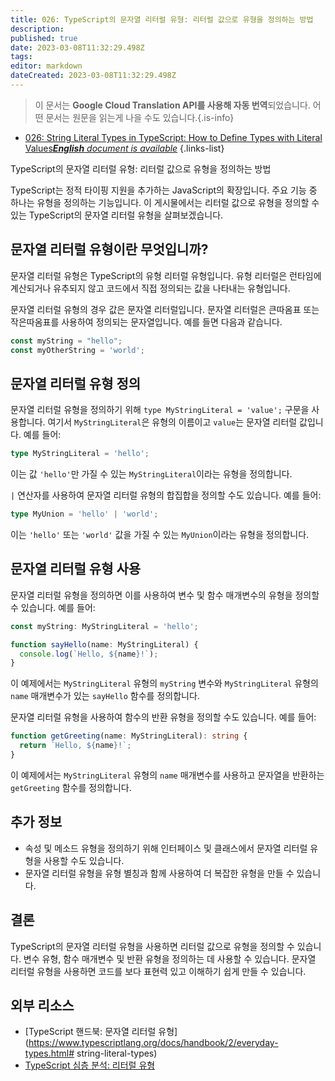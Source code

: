```yaml
---
title: 026: TypeScript의 문자열 리터럴 유형: 리터럴 값으로 유형을 정의하는 방법
description: 
published: true
date: 2023-03-08T11:32:29.498Z
tags: 
editor: markdown
dateCreated: 2023-03-08T11:32:29.498Z
---
```


> 이 문서는 **Google Cloud Translation API를 사용해 자동 번역**되었습니다.
어떤 문서는 원문을 읽는게 나을 수도 있습니다.{.is-info}



- [026: String Literal Types in TypeScript: How to Define Types with Literal Values***English** document is available*](/en/Knowledge-base/TypeScript/Learning/026-string-literal-types-in-typescript-how-to-define-types-with-literal-values)
{.links-list}



TypeScript의 문자열 리터럴 유형: 리터럴 값으로 유형을 정의하는 방법

TypeScript는 정적 타이핑 지원을 추가하는 JavaScript의 확장입니다. 주요 기능 중 하나는 유형을 정의하는 기능입니다. 이 게시물에서는 리터럴 값으로 유형을 정의할 수 있는 TypeScript의 문자열 리터럴 유형을 살펴보겠습니다.

## 문자열 리터럴 유형이란 무엇입니까?

문자열 리터럴 유형은 TypeScript의 유형 리터럴 유형입니다. 유형 리터럴은 런타임에 계산되거나 유추되지 않고 코드에서 직접 정의되는 값을 나타내는 유형입니다.

문자열 리터럴 유형의 경우 값은 문자열 리터럴입니다. 문자열 리터럴은 큰따옴표 또는 작은따옴표를 사용하여 정의되는 문자열입니다. 예를 들면 다음과 같습니다.

```typescript
const myString = "hello";
const myOtherString = 'world';
```

## 문자열 리터럴 유형 정의

문자열 리터럴 유형을 정의하기 위해 `type MyStringLiteral = 'value';` 구문을 사용합니다. 여기서 `MyStringLiteral`은 유형의 이름이고 `value`는 문자열 리터럴 값입니다. 예를 들어:

```typescript
type MyStringLiteral = 'hello';
```

이는 값 `'hello'`만 가질 수 있는 `MyStringLiteral`이라는 유형을 정의합니다.

`|` 연산자를 사용하여 문자열 리터럴 유형의 합집합을 정의할 수도 있습니다. 예를 들어:

```typescript
type MyUnion = 'hello' | 'world';
```

이는 `'hello'` 또는 `'world'` 값을 가질 수 있는 `MyUnion`이라는 유형을 정의합니다.

## 문자열 리터럴 유형 사용

문자열 리터럴 유형을 정의하면 이를 사용하여 변수 및 함수 매개변수의 유형을 정의할 수 있습니다. 예를 들어:

```typescript
const myString: MyStringLiteral = 'hello';

function sayHello(name: MyStringLiteral) {
  console.log(`Hello, ${name}!`);
}
```

이 예제에서는 `MyStringLiteral` 유형의 `myString` 변수와 `MyStringLiteral` 유형의 `name` 매개변수가 있는 `sayHello` 함수를 정의합니다.

문자열 리터럴 유형을 사용하여 함수의 반환 유형을 정의할 수도 있습니다. 예를 들어:

```typescript
function getGreeting(name: MyStringLiteral): string {
  return `Hello, ${name}!`;
}
```

이 예제에서는 `MyStringLiteral` 유형의 `name` 매개변수를 사용하고 문자열을 반환하는 `getGreeting` 함수를 정의합니다.

## 추가 정보

- 속성 및 메소드 유형을 정의하기 위해 인터페이스 및 클래스에서 문자열 리터럴 유형을 사용할 수도 있습니다.
- 문자열 리터럴 유형을 유형 별칭과 함께 사용하여 더 복잡한 유형을 만들 수 있습니다.

## 결론

TypeScript의 문자열 리터럴 유형을 사용하면 리터럴 값으로 유형을 정의할 수 있습니다. 변수 유형, 함수 매개변수 및 반환 유형을 정의하는 데 사용할 수 있습니다. 문자열 리터럴 유형을 사용하면 코드를 보다 표현력 있고 이해하기 쉽게 만들 수 있습니다.

## 외부 리소스

- [TypeScript 핸드북: 문자열 리터럴 유형](https://www.typescriptlang.org/docs/handbook/2/everyday-types.html# string-literal-types)
- [TypeScript 심층 분석: 리터럴 유형](https://basarat.gitbook.io/typescript/type-system/literal-types)